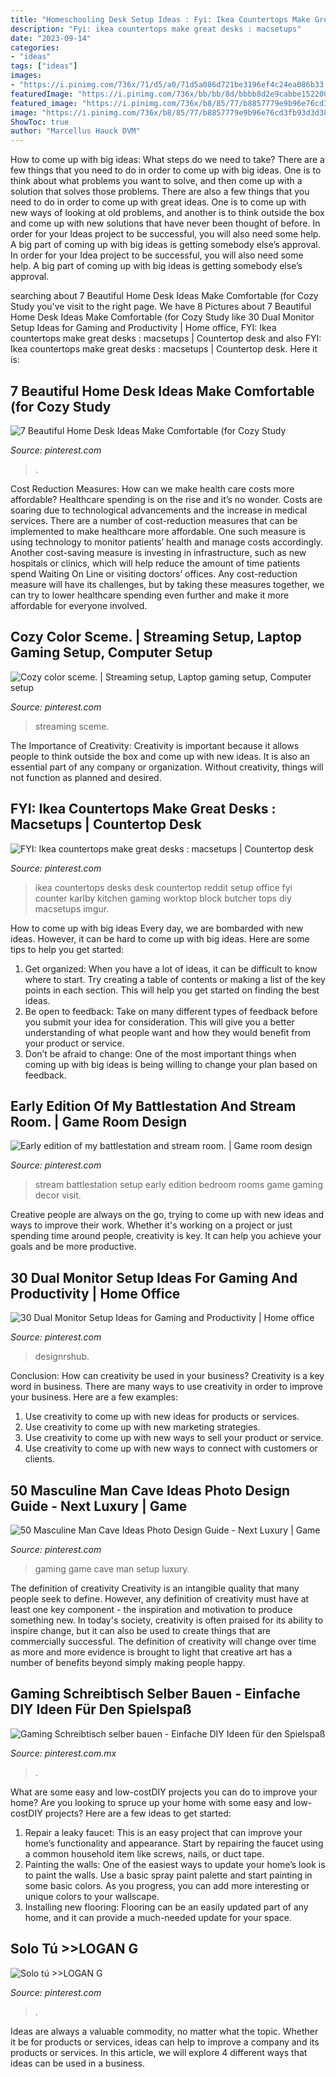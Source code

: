```yaml
---
title: "Homeschooling Desk Setup Ideas : Fyi: Ikea Countertops Make Great Desks : Macsetups"
description: "Fyi: ikea countertops make great desks : macsetups"
date: "2023-09-14"
categories:
- "ideas"
tags: ["ideas"]
images:
- "https://i.pinimg.com/736x/71/d5/a0/71d5a086d721be3196ef4c24ea086b33.jpg"
featuredImage: "https://i.pinimg.com/736x/bb/bb/8d/bbbb8d2e9cabbe1522007961cb48db85.jpg"
featured_image: "https://i.pinimg.com/736x/b8/85/77/b8857779e9b96e76cd3fb93d3d38872d.jpg"
image: "https://i.pinimg.com/736x/b8/85/77/b8857779e9b96e76cd3fb93d3d38872d.jpg"
ShowToc: true
author: "Marcellus Hauck DVM"
---
```



How to come up with big ideas: What steps do we need to take?
There are a few things that you need to do in order to come up with big ideas. One is to think about what problems you want to solve, and then come up with a solution that solves those problems. There are also a few things that you need to do in order to come up with great ideas. One is to come up with new ways of looking at old problems, and another is to think outside the box and come up with new solutions that have never been thought of before. In order for your Ideas project to be successful, you will also need some help. A big part of coming up with big ideas is getting somebody else’s approval. In order for your Idea project to be successful, you will also need some help. A big part of coming up with big ideas is getting somebody else’s approval.

	

		
searching about 7 Beautiful Home Desk Ideas Make Comfortable (for Cozy Study you've visit to the right page. We have 8 Pictures about 7 Beautiful Home Desk Ideas Make Comfortable (for Cozy Study like 30 Dual Monitor Setup Ideas for Gaming and Productivity | Home office, FYI: Ikea countertops make great desks : macsetups | Countertop desk and also FYI: Ikea countertops make great desks : macsetups | Countertop desk. Here it is:
		
    
## 7 Beautiful Home Desk Ideas Make Comfortable (for Cozy Study

<img loading=lazy src="https://i.pinimg.com/736x/98/02/78/980278b3a8c3c29c178fee7c3446873b.jpg" onerror="this.onerror=null;this.src='https://tse2.mm.bing.net/th?id=OIP.LIxzf8olfrPywnZ3eNMvkwHaLI&amp;pid=15.1';" alt="7 Beautiful Home Desk Ideas Make Comfortable (for Cozy Study">

_Source: pinterest.com_

>. 

	

Cost Reduction Measures: How can we make health care costs more affordable?
Healthcare spending is on the rise and it’s no wonder. Costs are soaring due to technological advancements and the increase in medical services. There are a number of cost-reduction measures that can be implemented to make healthcare more affordable. One such measure is using technology to monitor patients’ health and manage costs accordingly. Another cost-saving measure is investing in infrastructure, such as new hospitals or clinics, which will help reduce the amount of time patients spend Waiting On Line or visiting doctors’ offices.
Any cost-reduction measure will have its challenges, but by taking these measures together, we can try to lower healthcare spending even further and make it more affordable for everyone involved.

    
## Cozy Color Sceme. | Streaming Setup, Laptop Gaming Setup, Computer Setup

<img loading=lazy src="https://i.pinimg.com/736x/ed/68/77/ed6877bf6cf8b68401c794aea6c6fbce.jpg" onerror="this.onerror=null;this.src='https://tse2.mm.bing.net/th?id=OIP.yUFtLCIKORf33V57IRhvOwHaFj&amp;pid=15.1';" alt="Cozy color sceme. | Streaming setup, Laptop gaming setup, Computer setup">

_Source: pinterest.com_

>streaming sceme. 

	

The Importance of Creativity:
Creativity is important because it allows people to think outside the box and come up with new ideas. It is also an essential part of any company or organization. Without creativity, things will not function as planned and desired.

    
## FYI: Ikea Countertops Make Great Desks : Macsetups | Countertop Desk

<img loading=lazy src="https://i.pinimg.com/736x/9d/ff/10/9dff10ee363fa65dc11db509f8ff178f--ikea-countertop-desk-ikea-desk.jpg" onerror="this.onerror=null;this.src='https://tse4.mm.bing.net/th?id=OIP.lHD4VacBqHzBV7J4u7R2aQHaFj&amp;pid=15.1';" alt="FYI: Ikea countertops make great desks : macsetups | Countertop desk">

_Source: pinterest.com_

>ikea countertops desks desk countertop reddit setup office fyi counter karlby kitchen gaming worktop block butcher tops diy macsetups imgur. 

	

How to come up with big ideas
Every day, we are bombarded with new ideas. However, it can be hard to come up with big ideas. Here are some tips to help you get started: 
1. Get organized: When you have a lot of ideas, it can be difficult to know where to start. Try creating a table of contents or making a list of the key points in each section. This will help you get started on finding the best ideas. 
2. Be open to feedback: Take on many different types of feedback before you submit your idea for consideration. This will give you a better understanding of what people want and how they would benefit from your product or service. 
3. Don’t be afraid to change: One of the most important things when coming up with big ideas is being willing to change your plan based on feedback.

    
## Early Edition Of My Battlestation And Stream Room. | Game Room Design

<img loading=lazy src="https://i.pinimg.com/736x/b8/85/77/b8857779e9b96e76cd3fb93d3d38872d.jpg" onerror="this.onerror=null;this.src='https://tse2.mm.bing.net/th?id=OIP.NLr5s68beLFQBYt2K374lQHaJ3&amp;pid=15.1';" alt="Early edition of my battlestation and stream room. | Game room design">

_Source: pinterest.com_

>stream battlestation setup early edition bedroom rooms game gaming decor visit. 

	

Creative people are always on the go, trying to come up with new ideas and ways to improve their work. Whether it's working on a project or just spending time around people, creativity is key. It can help you achieve your goals and be more productive.

    
## 30 Dual Monitor Setup Ideas For Gaming And Productivity | Home Office

<img loading=lazy src="https://i.pinimg.com/736x/71/d5/a0/71d5a086d721be3196ef4c24ea086b33.jpg" onerror="this.onerror=null;this.src='https://tse3.mm.bing.net/th?id=OIP.u9SURIkxmh4SfPXq6YGOZgHaJ3&amp;pid=15.1';" alt="30 Dual Monitor Setup Ideas for Gaming and Productivity | Home office">

_Source: pinterest.com_

>designrshub. 

	

Conclusion: How can creativity be used in your business?
Creativity is a key word in business. There are many ways to use creativity in order to improve your business. Here are a few examples:
1. Use creativity to come up with new ideas for products or services.
2. Use creativity to come up with new marketing strategies.
3. Use creativity to come up with new ways to sell your product or service.
4. Use creativity to come up with new ways to connect with customers or clients.

    
## 50 Masculine Man Cave Ideas Photo Design Guide - Next Luxury | Game

<img loading=lazy src="https://i.pinimg.com/736x/86/28/b0/8628b06b5a54c7eb3f588a6110f725f5--gaming-setup-desk-setup.jpg" onerror="this.onerror=null;this.src='https://tse3.mm.bing.net/th?id=OIP.-qvsNt2qw8WXMCo3pQTMjgHaFj&amp;pid=15.1';" alt="50 Masculine Man Cave Ideas Photo Design Guide - Next Luxury | Game">

_Source: pinterest.com_

>gaming game cave man setup luxury. 

	

The definition of creativity
Creativity is an intangible quality that many people seek to define. However, any definition of creativity must have at least one key component - the inspiration and motivation to produce something new. In today's society, creativity is often praised for its ability to inspire change, but it can also be used to create things that are commercially successful. The definition of creativity will change over time as more and more evidence is brought to light that creative art has a number of benefits beyond simply making people happy.

    
## Gaming Schreibtisch Selber Bauen - Einfache DIY Ideen Für Den Spielspaß

<img loading=lazy src="https://i.pinimg.com/736x/2e/58/16/2e581639393a16a9f864ca6afd48f91c.jpg" onerror="this.onerror=null;this.src='https://tse1.mm.bing.net/th?id=OIP.ngFWHHy6Pg33vu1DFLv6twHaJ3&amp;pid=15.1';" alt="Gaming Schreibtisch selber bauen - Einfache DIY Ideen für den Spielspaß">

_Source: pinterest.com.mx_

>. 

	

What are some easy and low-costDIY projects you can do to improve your home?
Are you looking to spruce up your home with some easy and low-costDIY projects? Here are a few ideas to get started: 
1. Repair a leaky faucet: This is an easy project that can improve your home’s functionality and appearance. Start by repairing the faucet using a common household item like screws, nails, or duct tape. 
2. Painting the walls: One of the easiest ways to update your home’s look is to paint the walls. Use a basic spray paint palette and start painting in some basic colors. As you progress, you can add more interesting or unique colors to your wallscape. 
3. Installing new flooring: Flooring can be an easily updated part of any home, and it can provide a much-needed update for your space.

    
## Solo Tú &gt;&gt;LOGAN G

<img loading=lazy src="https://i.pinimg.com/736x/bb/bb/8d/bbbb8d2e9cabbe1522007961cb48db85.jpg" onerror="this.onerror=null;this.src='https://tse1.mm.bing.net/th?id=OIP.roeOYd-8m5VG6GFT_Igg9QHaE7&amp;pid=15.1';" alt="Solo tú &gt;&gt;LOGAN G">

_Source: pinterest.com_

>. 

	

Ideas are always a valuable commodity, no matter what the topic. Whether it be for products or services, ideas can help to improve a company and its products or services. In this article, we will explore 4 different ways that ideas can be used in a business.

